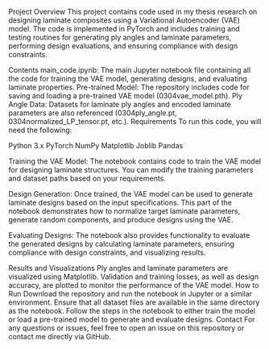 Project Overview
This project contains code used in my thesis research on designing laminate composites using a Variational Autoencoder (VAE) model. The code is implemented in PyTorch and includes training and testing routines for generating ply angles and laminate parameters, performing design evaluations, and ensuring compliance with design constraints.

Contents
main_code.ipynb: The main Jupyter notebook file containing all the code for training the VAE model, generating designs, and evaluating laminate properties.
Pre-trained Model: The repository includes code for saving and loading a pre-trained VAE model (0304vae_model.pth).
Ply Angle Data: Datasets for laminate ply angles and encoded laminate parameters are also referenced (0304ply_angle.pt, 0304normalized_LP_tensor.pt, etc.).
Requirements
To run this code, you will need the following:

Python 3.x
PyTorch
NumPy
Matplotlib
Joblib
Pandas

Training the VAE Model: The notebook contains code to train the VAE model for designing laminate structures. You can modify the training parameters and dataset paths based on your requirements.

Design Generation: Once trained, the VAE model can be used to generate laminate designs based on the input specifications. This part of the notebook demonstrates how to normalize target laminate parameters, generate random components, and produce designs using the VAE.

Evaluating Designs: The notebook also provides functionality to evaluate the generated designs by calculating laminate parameters, ensuring compliance with design constraints, and visualizing results.

Results and Visualizations
Ply angles and laminate parameters are visualized using Matplotlib.
Validation and training losses, as well as design accuracy, are plotted to monitor the performance of the VAE model.
How to Run
Download the repository and run the notebook in Jupyter or a similar environment.
Ensure that all dataset files are available in the same directory as the notebook.
Follow the steps in the notebook to either train the model or load a pre-trained model to generate and evaluate designs.
Contact
For any questions or issues, feel free to open an issue on this repository or contact me directly via GitHub.
